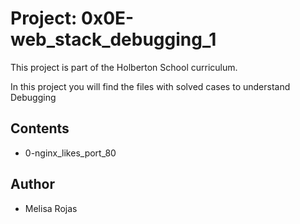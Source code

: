 # Project: 0x0E-web_stack_debugging_1

This project is part of the Holberton School curriculum.

In this project you will find the files with solved cases to understand Debugging

## Contents

* 0-nginx_likes_port_80


## Author
* Melisa Rojas

